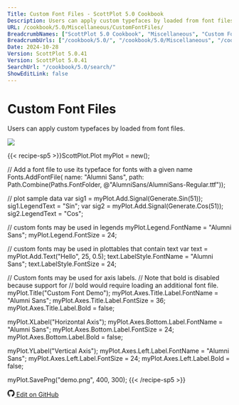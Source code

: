 ```yaml
---
Title: Custom Font Files - ScottPlot 5.0 Cookbook
Description: Users can apply custom typefaces by loaded from font files.
URL: /cookbook/5.0/Miscellaneous/CustomFontFiles/
BreadcrumbNames: ["ScottPlot 5.0 Cookbook", "Miscellaneous", "Custom Font Files"]
BreadcrumbUrls: ["/cookbook/5.0/", "/cookbook/5.0/Miscellaneous", "/cookbook/5.0/Miscellaneous/CustomFontFiles"]
Date: 2024-10-28
Version: ScottPlot 5.0.41
Version: ScottPlot 5.0.41
SearchUrl: "/cookbook/5.0/search/"
ShowEditLink: false
---
```


# Custom Font Files


Users can apply custom typefaces by loaded from font files.

[![](/cookbook/5.0/images/CustomFontFiles.png?241027221943)](/cookbook/5.0/images/CustomFontFiles.png?241027221943)

{{< recipe-sp5 >}}ScottPlot.Plot myPlot = new();

// Add a font file to use its typeface for fonts with a given name
Fonts.AddFontFile(
    name: "Alumni Sans",
    path: Path.Combine(Paths.FontFolder, @"AlumniSans/AlumniSans-Regular.ttf"));

// plot sample data
var sig1 = myPlot.Add.Signal(Generate.Sin(51));
sig1.LegendText = "Sin";
var sig2 = myPlot.Add.Signal(Generate.Cos(51));
sig2.LegendText = "Cos";

// custom fonts may be used in legends
myPlot.Legend.FontName = "Alumni Sans";
myPlot.Legend.FontSize = 24;

// custom fonts may be used in plottables that contain text
var text = myPlot.Add.Text("Hello", 25, 0.5);
text.LabelStyle.FontName = "Alumni Sans";
text.LabelStyle.FontSize = 24;

// Custom fonts may be used for axis labels.
// Note that bold is disabled because support for
// bold would require loading an additional font file.
myPlot.Title("Custom Font Demo");
myPlot.Axes.Title.Label.FontName = "Alumni Sans";
myPlot.Axes.Title.Label.FontSize = 36;
myPlot.Axes.Title.Label.Bold = false;

myPlot.XLabel("Horizontal Axis");
myPlot.Axes.Bottom.Label.FontName = "Alumni Sans";
myPlot.Axes.Bottom.Label.FontSize = 24;
myPlot.Axes.Bottom.Label.Bold = false;

myPlot.YLabel("Vertical Axis");
myPlot.Axes.Left.Label.FontName = "Alumni Sans";
myPlot.Axes.Left.Label.FontSize = 24;
myPlot.Axes.Left.Label.Bold = false;

myPlot.SavePng("demo.png", 400, 300);
{{< /recipe-sp5 >}}

<a href='https://github.com/ScottPlot/ScottPlot/blob/main/src/ScottPlot5/ScottPlot5%20Cookbook/Recipes/General/Miscellaneous.cs'><svg xmlns="http://www.w3.org/2000/svg" width="16" height="16" fill="currentColor" class="mb-1 bi bi-github" viewBox="0 0 16 16">
  <path d="M8 0C3.58 0 0 3.58 0 8c0 3.54 2.29 6.53 5.47 7.59.4.07.55-.17.55-.38 0-.19-.01-.82-.01-1.49-2.01.37-2.53-.49-2.69-.94-.09-.23-.48-.94-.82-1.13-.28-.15-.68-.52-.01-.53.63-.01 1.08.58 1.23.82.72 1.21 1.87.87 2.33.66.07-.52.28-.87.51-1.07-1.78-.2-3.64-.89-3.64-3.95 0-.87.31-1.59.82-2.15-.08-.2-.36-1.02.08-2.12 0 0 .67-.21 2.2.82.64-.18 1.32-.27 2-.27s1.36.09 2 .27c1.53-1.04 2.2-.82 2.2-.82.44 1.1.16 1.92.08 2.12.51.56.82 1.27.82 2.15 0 3.07-1.87 3.75-3.65 3.95.29.25.54.73.54 1.48 0 1.07-.01 1.93-.01 2.2 0 .21.15.46.55.38A8.01 8.01 0 0 0 16 8c0-4.42-3.58-8-8-8"/>
</svg> Edit on GitHub</a>

